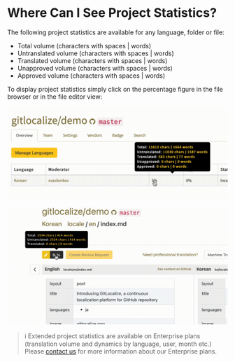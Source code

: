 # Where Can I See Project Statistics?

The following project statistics are available for any language, folder or file:
- Total volume (characters with spaces | words)
- Untranslated volume (characters with spaces | words)
- Translated volume (characters with spaces | words)
- Unapproved volume (characters with spaces | words)
- Approved volume (characters with spaces | words)

To display project statistics simply click on the percentage figure in the file browser or in the file editor view:

![Project Statistics For a Language](/assets/img/project_statistics/project_stats_language.gif)

![Project Statistics for a single file](/assets/img/project_statistics/project_stats_file.gif)

> ℹ️ Extended project statistics are available on Enterprise plans (translation volume and dynamics by language, user, month etc.)
Please [contact us](https://gitlocalize.com/inquiries/new) for more information about our Enterprise plans.
